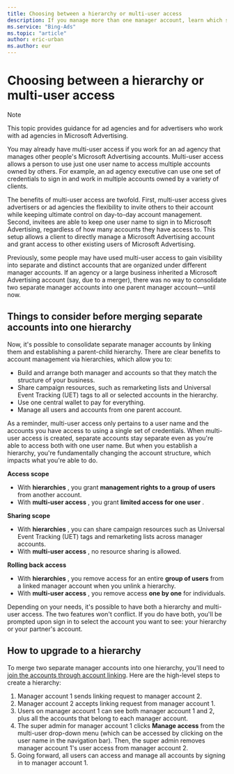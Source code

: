 ```yaml
---
title: Choosing between a hierarchy or multi-user access
description: If you manage more than one manager account, learn which setup will work best for you: hierarchies or multi-user access.
ms.service: "Bing-Ads"
ms.topic: "article"
author: eric-urban
ms.author: eur
---
```


# Choosing between a hierarchy or multi-user access

> [!NOTE]
> This topic provides guidance for ad agencies and for advertisers who work with ad agencies in Microsoft Advertising.

You may already have multi-user access if you work for an ad agency that manages other people's Microsoft Advertising accounts. Multi-user access allows a person to use just one user name to access multiple accounts owned by others. For example, an ad agency executive can use one set of credentials to sign in and work in multiple accounts owned by a variety of clients.

The benefits of multi-user access are twofold. First, multi-user access gives advertisers or ad agencies the flexibility to invite others to their account while keeping ultimate control on day-to-day account management. Second, invitees are able to keep one user name to sign in to Microsoft Advertising, regardless of how many accounts they have access to. This setup allows a client to directly manage a Microsoft Advertising account and grant access to other existing users of Microsoft Advertising.

Previously, some people may have used multi-user access to gain visibility into separate and distinct accounts that are organized under different manager accounts. If an agency or a large business inherited a Microsoft Advertising account (say, due to a merger), there was no way to consolidate two separate manager accounts into one parent manager account—until now.

## Things to consider before merging separate accounts into one hierarchy

Now, it's possible to consolidate separate manager accounts by linking them and establishing a parent-child hierarchy. There are clear benefits to account management via hierarchies, which allow you to:
- Build and arrange both manager and accounts so that they match the structure of your business.
- Share campaign resources, such as remarketing lists and Universal Event Tracking (UET) tags to all or selected accounts in the hierarchy.
- Use one central wallet to pay for everything.
- Manage all users and accounts from one parent account.

As a reminder, multi-user access only pertains to a user name and the accounts you have access to using a single set of credentials. When multi-user access is created, separate accounts stay separate even as you're able to access both with one user name. But when you establish a hierarchy, you're fundamentally changing the account structure, which impacts what you're able to do.

**Access scope**
- With **hierarchies** , you grant **management rights to a group of users**  from another account.
- With **multi-user access** , you grant **limited access for one user** .

**Sharing scope**
- With **hierarchies** , you can share campaign resources such as Universal Event Tracking (UET) tags and remarketing lists across manager accounts.
- With **multi-user access** , no resource sharing is allowed.

**Rolling back access**
- With **hierarchies** , you remove access for an entire **group of users** from a linked manager account when you unlink a hierarchy.
- With **multi-user access** , you remove access **one by one** for individuals.

Depending on your needs, it's possible to have both a hierarchy and multi-user access. The two features won't conflict. If you do have both, you'll be prompted upon sign in to select the account you want to see: your hierarchy or your partner's account.

## How to upgrade to a hierarchy
To merge two separate manager accounts into one hierarchy, you'll need to [join the accounts through account linking](./hlp_BA_CONC_MultiAccount.md). Here are the high-level steps to create a hierarchy:

1. Manager account 1 sends linking request to manager account 2.
1. Manager account 2 accepts linking request from manager account 1.
1. Users on manager account 1 can see both manager account 1 and 2, plus all the accounts that belong to each manager account.
1. The super admin for manager account 1 clicks **Manage access** from the multi-user drop-down menu (which can be accessed by clicking on the user name in the navigation bar). Then, the super admin removes manager account 1's user access from manager account 2.
1. Going forward, all users can access and manage all accounts by signing in to manager account 1.


